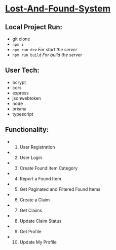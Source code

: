 # [Lost-And-Found-System](https://lvl2-ass-9-server.vercel.app/)

## Local Project Run:

- git clone
- `npm i`
- `npm run dev` _For start the server_
- `npm run build` _For build the server_

## User Tech:

- bcrypt
- cors
- express
- jsonwebtoken
- node
- prisma
- typescript

## Functionality:

- 1. User Registration
- 2. User Login
- 3. Create Found Item Category
- 4. Report a Found Item
- 5. Get Paginated and Filtered Found Items
- 6. Create a Claim
- 7. Get Claims
- 8. Update Claim Status
- 9. Get Profile
- 10. Update My Profile
